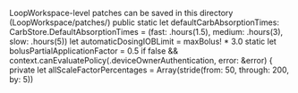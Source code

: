 LoopWorkspace-level patches can be saved in this directory (LoopWorkspace/patches/)
public static let defaultCarbAbsorptionTimes: CarbStore.DefaultAbsorptionTimes = (fast: .hours(1.5), medium: .hours(3), slow: .hours(5))
let automaticDosingIOBLimit = maxBolus! * 3.0
static let bolusPartialApplicationFactor = 0.5
if false && context.canEvaluatePolicy(.deviceOwnerAuthentication, error: &error) {
private let allScaleFactorPercentages = Array(stride(from: 50, through: 200, by: 5))
